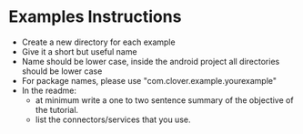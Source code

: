 # Examples Instructions
* Create a new directory for each example
* Give it a short but useful name
* Name should be lower case, inside the android project all directories should be lower case
* For package names, please use "com.clover.example.yourexample"
* In the readme: 
  * at minimum write a one to two sentence summary of the objective of the tutorial.
  * list the connectors/services that you use.
